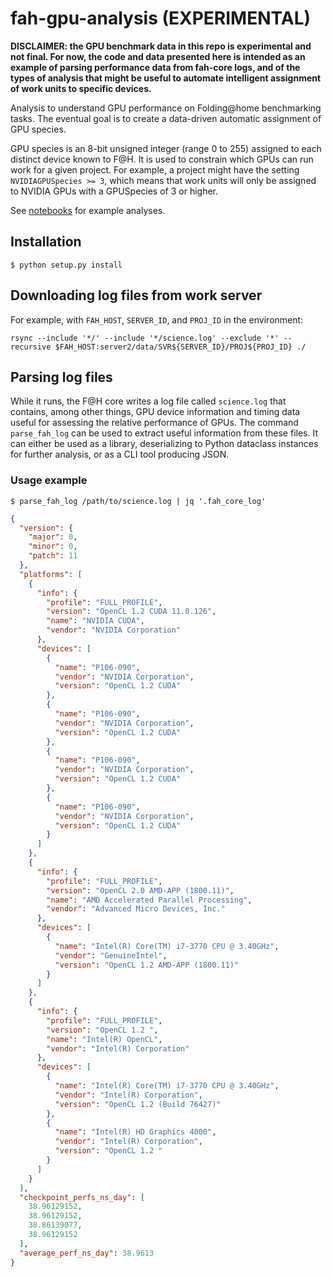 # fah-gpu-analysis (EXPERIMENTAL)

**DISCLAIMER: the GPU benchmark data in this repo is experimental and not final. For now, the code and data presented here is intended as an example of parsing performance data from fah-core logs, and of the types of analysis that might be useful to automate intelligent assignment of work units to specific devices.**

Analysis to understand GPU performance on Folding@home benchmarking tasks. The eventual goal is to create a data-driven automatic assignment of GPU species.

GPU species is an 8-bit unsigned integer (range 0 to 255) assigned to each distinct device known to F@H. It is used to constrain which GPUs can run work for a given project. For example, a project might have the setting `NVIDIAGPUSpecies >= 3`, which means that work units will only be assigned to NVIDIA GPUs with a GPUSpecies of 3 or higher.

See [notebooks](notebooks) for example analyses.

## Installation

```shell
$ python setup.py install
```

## Downloading log files from work server
For example, with `FAH_HOST`, `SERVER_ID`, and `PROJ_ID` in the environment:
```shell
rsync --include '*/' --include '*/science.log' --exclude '*' --recursive $FAH_HOST:server2/data/SVR${SERVER_ID}/PROJ${PROJ_ID} ./
```

## Parsing log files

While it runs, the F@H core writes a log file called `science.log` that contains, among other things, GPU device information and timing data useful for assessing the relative performance of GPUs. The command `parse_fah_log` can be used to extract useful information from these files. It can either be used as a library, deserializing to Python dataclass instances for further analysis, or as a CLI tool producing JSON.

### Usage example

``` shell
$ parse_fah_log /path/to/science.log | jq '.fah_core_log'
```

``` json
{
  "version": {
    "major": 0,
    "minor": 0,
    "patch": 11
  },
  "platforms": [
    {
      "info": {
        "profile": "FULL_PROFILE",
        "version": "OpenCL 1.2 CUDA 11.0.126",
        "name": "NVIDIA CUDA",
        "vendor": "NVIDIA Corporation"
      },
      "devices": [
        {
          "name": "P106-090",
          "vendor": "NVIDIA Corporation",
          "version": "OpenCL 1.2 CUDA"
        },
        {
          "name": "P106-090",
          "vendor": "NVIDIA Corporation",
          "version": "OpenCL 1.2 CUDA"
        },
        {
          "name": "P106-090",
          "vendor": "NVIDIA Corporation",
          "version": "OpenCL 1.2 CUDA"
        },
        {
          "name": "P106-090",
          "vendor": "NVIDIA Corporation",
          "version": "OpenCL 1.2 CUDA"
        }
      ]
    },
    {
      "info": {
        "profile": "FULL_PROFILE",
        "version": "OpenCL 2.0 AMD-APP (1800.11)",
        "name": "AMD Accelerated Parallel Processing",
        "vendor": "Advanced Micro Devices, Inc."
      },
      "devices": [
        {
          "name": "Intel(R) Core(TM) i7-3770 CPU @ 3.40GHz",
          "vendor": "GenuineIntel",
          "version": "OpenCL 1.2 AMD-APP (1800.11)"
        }
      ]
    },
    {
      "info": {
        "profile": "FULL_PROFILE",
        "version": "OpenCL 1.2 ",
        "name": "Intel(R) OpenCL",
        "vendor": "Intel(R) Corporation"
      },
      "devices": [
        {
          "name": "Intel(R) Core(TM) i7-3770 CPU @ 3.40GHz",
          "vendor": "Intel(R) Corporation",
          "version": "OpenCL 1.2 (Build 76427)"
        },
        {
          "name": "Intel(R) HD Graphics 4000",
          "vendor": "Intel(R) Corporation",
          "version": "OpenCL 1.2 "
        }
      ]
    }
  ],
  "checkpoint_perfs_ns_day": [
    38.96129152,
    38.96129152,
    38.86139077,
    38.96129152
  ],
  "average_perf_ns_day": 38.9613
}
```
